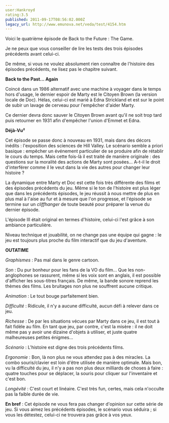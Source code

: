 ```yaml
---
user:Hankroyd
rating:3.5
published: 2011-09-17T08:56:02.000Z
legacy_url: http://www.emunova.net/veda/test/4154.htm
---
```

Voici le quatrième épisode de Back to the Future : The Game.  

  

Je ne peux que vous conseiller de lire les tests des trois épisodes précédents avant celui-ci.  

De même, si vous ne voulez absolument rien connaître de l'histoire des épisodes précédents, ne lisez pas le chapitre suivant.  

  

  

**Back to the Past... Again**  

  

Coincé dans un 1986 alternatif avec une machine à voyager dans le temps hors d'usage, le dernier espoir de Marty est le Citoyen Brown (la version locale de Doc). Hélas, celui-ci est marié à Edna Strickland et est sur le point de subir un lavage de cerveau pour l'empêcher d'aider Marty.  

Ce dernier devra donc sauver le Citoyen Brown avant qu'il ne soit trop tard puis retourner en 1931 afin d'empêcher l'union d'Emmet et Edna.  

  

  

**Déjà-Vu²**  

  

Cet épisode se passe donc à nouveau en 1931, mais dans des décors inédits : l'exposition des sciences de Hill Valley. Le scénario semble a priori basique : empêcher un événement particulier de se produire afin de rétablir le cours du temps. Mais cette fois-là il est traité de manière originale : des questions sur la moralité des actions de Marty sont posées... A-t-il le droit d'interférer comme il le veut dans la vie des autres pour changer leur histoire ?  

La dynamique entre Marty et Doc est cette fois très différente des films et des épisodes précédents du jeu. Même si le ton de l'histoire est plus léger que dans les précédents épisodes, le jeu réussit à nous mettre de plus en plus mal à l'aise au fur et à mesure que l'on progresse, et l'épisode se termine sur un _cliffhanger_ de toute beauté pour préparer la venue du dernier épisode.  

L'épisode III était original en termes d'histoire, celui-ci l'est grâce à son ambiance particulière.  

Niveau technique et jouabilité, on ne change pas une équipe qui gagne : le jeu est toujours plus proche du film interactif que du jeu d'aventure.  

  

  

**OUTATIME**  

  

_Graphismes_ : Pas mal dans le genre cartoon.  

  

_Son_ : Du pur bonheur pour les fans de la VO du film... Que les non-anglophones se rassurent, même si les voix sont en anglais, il est possible d'afficher les sous-titres français. De même, la bande sonore reprend les thèmes des films. Les bruitages non plus ne souffrent aucune critique.  

  

_Animation_ : Le tout bouge parfaitement bien.  

  

_Difficulté_ : Ridicule, il n'y a aucune difficulté, aucun défi à relever dans ce jeu.  

  

_Richesse_ : De par les situations vécues par Marty dans ce jeu, il est tout à fait fidèle au film. En tant que jeu, par contre, c'est la misère : il ne doit même pas y avoir une dizaine d'objets à utiliser, et juste quatre malheureuses petites énigmes...  

  

_Scénario_ : L'histoire est digne des trois précédents films.  

  

_Ergonomie_ : Bon, là non plus ne vous attendez pas à des miracles. La combo souris/clavier est loin d'être utilisée de manière optimale. Mais bon, vu la difficulté du jeu, il n'y a pas non plus deux milliards de choses à faire : quatre touches pour se déplacer, la souris pour cliquer sur l'inventaire et c'est bon.  

  

_Longévité_ : C'est court et linéaire. C'est très fun, certes, mais cela n'occulte pas la faible durée de vie.  

  

  

**En bref** : Cet épisode ne vous fera pas changer d'opinion sur cette série de jeu. Si vous aimez les précédents épisodes, le scénario vous séduira ; si vous les détestez, celui-ci ne trouvera pas grâce à vos yeux.